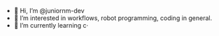 - 👋 Hi, I’m @juniornm-dev
- 👀 I’m interested in workflows, robot programming, coding in general.
- 🌱 I’m currently learning c·


<!---
juniornm-dev/juniornm-dev is a ✨ special ✨ repository because its `README.md` (this file) appears on your GitHub profile.
You can click the Preview link to take a look at your changes.
--->
